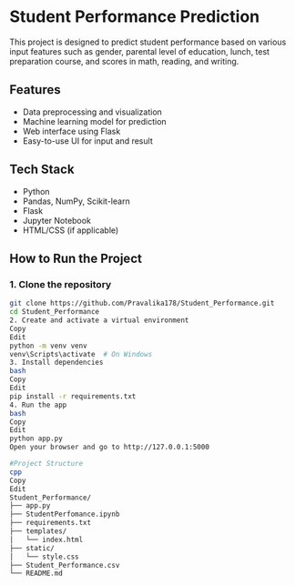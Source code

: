 # Student Performance Prediction

This project is designed to predict student performance based on various input features such as gender, parental level of education, lunch, test preparation course, and scores in math, reading, and writing.

## Features

- Data preprocessing and visualization
- Machine learning model for prediction
- Web interface using Flask
- Easy-to-use UI for input and result

## Tech Stack

- Python
- Pandas, NumPy, Scikit-learn
- Flask
- Jupyter Notebook
- HTML/CSS (if applicable)

## How to Run the Project

### 1. Clone the repository

```bash
git clone https://github.com/Pravalika178/Student_Performance.git
cd Student_Performance
2. Create and activate a virtual environment
Copy
Edit
python -m venv venv
venv\Scripts\activate  # On Windows
3. Install dependencies
bash
Copy
Edit
pip install -r requirements.txt
4. Run the app
bash
Copy
Edit
python app.py
Open your browser and go to http://127.0.0.1:5000

#Project Structure
cpp
Copy
Edit
Student_Performance/
├── app.py
├── StudentPerfomance.ipynb
├── requirements.txt
├── templates/
│   └── index.html
├── static/
│   └── style.css
├── Student_Performance.csv
└── README.md


